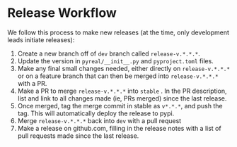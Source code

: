 # Release Workflow

We follow this process to make new releases (at the time, only development leads initiate releases):

1. Create a new branch off of `dev` branch called `release-v.*.*.*`.
2. Update the version in `pyreal/__init__.py` and `pyproject.toml` files.
3. Make any final small changes needed, either directly on `release-v.*.*.*` or on a feature branch that can then be merged into `release-v.*.*.*` with a PR.
4. Make a PR to merge `release-v.*.*.*` into `stable` . In the PR description, list and link to all  changes made (ie, PRs merged) since the last release.&#x20;
5. Once merged, tag the merge commit in stable as `v*.*.*`, and push the tag. This will automatically deploy the release to pypi.
6. Merge `release-v.*.*.*` back into `dev` with a pull request
7. Make a release on github.com, filling in the release notes with a list of pull requests made since the last release.
